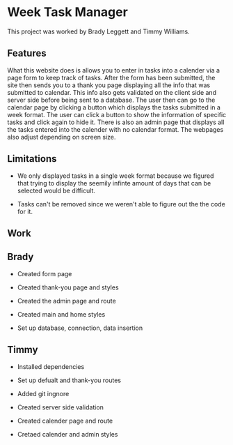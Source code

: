 # Week Task Manager 

This project was worked by Brady Leggett and Timmy Williams. 

## Features

What this website does is allows you to enter in tasks into a calender via a page form to keep track of tasks. After the form has been submitted, the site then sends you to a thank you page displaying all the info that was submitted to calendar. This info also gets validated on the client side and server side before being sent to a database. The user then can go to the calendar page by clicking a button which displays the tasks submitted in a week format. The user can click a button to show the information of specific tasks and click again to hide it. There is also an admin page that displays all the tasks entered into the calender with no calendar format. The webpages also adjust depending on screen size.

## Limitations

* We only displayed tasks in a single week format because we figured that trying to display the seemily infinte amount of days that can be selected would be difficult.

* Tasks can't be removed since we weren't able to figure out the the code for it. 


## Work

## Brady

* Created form page

* Created thank-you page and styles

* Created the admin page and route

* Created main and home styles

* Set up database, connection, data insertion

## Timmy

* Installed dependencies

* Set up defualt and thank-you routes

* Added git ingnore

* Created server side validation

* Created calender page and route

* Cretaed calender and admin styles


